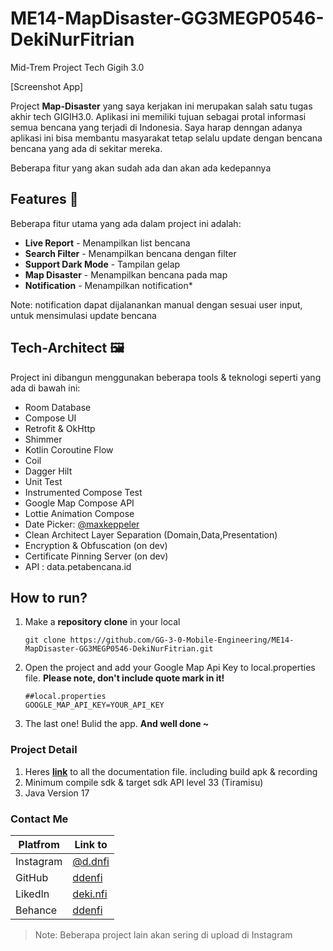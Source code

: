 # ME14-MapDisaster-GG3MEGP0546-DekiNurFitrian
Mid-Trem Project Tech Gigih 3.0

[Screenshot App]

Project **Map-Disaster** yang saya kerjakan ini merupakan salah satu tugas akhir tech GIGIH3.0. Aplikasi ini memiliki tujuan sebagai protal informasi semua bencana yang terjadi di Indonesia. Saya harap denngan adanya aplikasi ini bisa membantu masyarakat tetap selalu update dengan bencana bencana yang ada di sekitar mereka.


Beberapa fitur yang akan sudah ada dan akan ada kedepannya
## Features 🚀
Beberapa fitur utama yang ada dalam project ini adalah:
- **Live Report** - Menampilkan list bencana
- **Search Filter** - Menampilkan bencana dengan filter
- **Support Dark Mode** - Tampilan gelap
- **Map Disaster** - Menampilkan bencana pada map
- **Notification** - Menampilkan notification*

Note: notification dapat dijalanankan manual dengan sesuai user input, untuk mensimulasi update bencana

## Tech-Architect 🖼
Project ini dibangun menggunakan beberapa tools & teknologi seperti yang ada di bawah ini:
- Room Database
- Compose UI
- Retrofit & OkHttp
- Shimmer
- Kotlin Coroutine Flow
- Coil
- Dagger Hilt
- Unit Test
- Instrumented Compose Test
- Google Map Compose API
- Lottie Animation Compose
- Date Picker: [@maxkeppeler][maxkeppeler]
- Clean Architect Layer Separation (Domain,Data,Presentation)
- Encryption & Obfuscation (on dev)
- Certificate Pinning Server (on dev)
- API : data.petabencana.id

## How to run?
1. Make a **repository clone** in your local
    ```
    git clone https://github.com/GG-3-0-Mobile-Engineering/ME14-MapDisaster-GG3MEGP0546-DekiNurFitrian.git
    ```
2. Open the project and add your Google Map Api Key to local.properties file. **Please note, don't include quote mark in it!**
    ```
    ##local.properties
    GOOGLE_MAP_API_KEY=YOUR_API_KEY
    ```
3. The last one! Bulid the app. **And well done ~**

### Project Detail
1. Heres [**link**][docu] to all the documentation file. including build apk & recording
2. Minimum compile sdk & target sdk API level 33 (Tiramisu)
3. Java Version 17

### Contact Me
| Platfrom | Link to |
| ------ | ------ |
| Instagram | [@d.dnfi][ig] |
| GitHub | [ddenfi][git] |
| LikedIn | [deki.nfi][linkedin] |
| Behance | [ddenfi][be] |

> Note: Beberapa project lain akan sering di upload di Instagram

[ig]: <https://www.instagram.com/d.dnfi/>
[git]: <https://github.com/ddenfi>
[linkedin]: <https://www.linkedin.com/in/dekinfi/>
[be]: <https://www.behance.net/dekinfi>
[maxkeppeler]: <https://github.com/maxkeppeler/sheets-compose-dialogs/tree/main>
[docu]: <https://drive.google.com/drive/u/0/folders/1MZ2AhqvElvy9okKWvfVqN-ynf_UaQ4uG>


